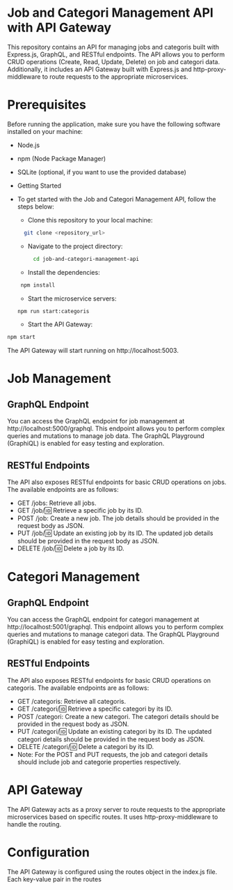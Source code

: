 # Job and Categori Management API with API Gateway
This repository contains an API for managing jobs and categoris built with Express.js, GraphQL, and RESTful endpoints. The API allows you to perform CRUD operations (Create, Read, Update, Delete) on job and categori data. Additionally, it includes an API Gateway built with Express.js and http-proxy-middleware to route requests to the appropriate microservices.

# Prerequisites
Before running the application, make sure you have the following software installed on your machine:

- Node.js
- npm (Node Package Manager)
- SQLite (optional, if you want to use the provided database)
- Getting Started
- To get started with the Job and Categori Management API, follow the steps below:
    - Clone this repository to your local machine:

     ```bash
       git clone <repository_url>
     ```
  - Navigate to the project directory:
  ```bash
       cd job-and-categori-management-api
     ```

  - Install the dependencies:

   ``` bash
    npm install 
    ```
   - Start the microservice servers:

    ```bash
  npm run start:categoris
     ```
    - Start the API Gateway:

```bash
npm start
```
The API Gateway will start running on http://localhost:5003.

# Job Management
## GraphQL Endpoint
You can access the GraphQL endpoint for job management at http://localhost:5000/graphql. This endpoint allows you to perform complex queries and mutations to manage job data. The GraphQL Playground (GraphiQL) is enabled for easy testing and exploration.

## RESTful Endpoints
The API also exposes RESTful endpoints for basic CRUD operations on jobs. The available endpoints are as follows:

- GET /jobs: Retrieve all jobs.
- GET /job/:id: Retrieve a specific job by its ID.
- POST /job: Create a new job. The job details should be provided in the request body as JSON.
- PUT /job/:id: Update an existing job by its ID. The updated job details should be provided in the request body as JSON.
- DELETE /job/:id: Delete a job by its ID.
# Categori Management
## GraphQL Endpoint
You can access the GraphQL endpoint for categori management at http://localhost:5001/graphql. This endpoint allows you to perform complex queries and mutations to manage categori data. The GraphQL Playground (GraphiQL) is enabled for easy testing and exploration.

## RESTful Endpoints
The API also exposes RESTful endpoints for basic CRUD operations on categoris. The available endpoints are as follows:

- GET /categoris: Retrieve all categoris.
- GET /categori/:id: Retrieve a specific categori by its ID.
- POST /categori: Create a new categori. The categori details should be provided in the request body as JSON.
- PUT /categori/:id: Update an existing categori by its ID. The updated categori details should be provided in the request body as JSON.
- DELETE /categori/:id: Delete a categori by its ID.
- Note: For the POST and PUT requests, the job and categori details should include job and categorie properties respectively.

# API Gateway
The API Gateway acts as a proxy server to route requests to the appropriate microservices based on specific routes. It uses http-proxy-middleware to handle the routing.

# Configuration
The API Gateway is configured using the routes object in the index.js file. Each key-value pair in the routes
